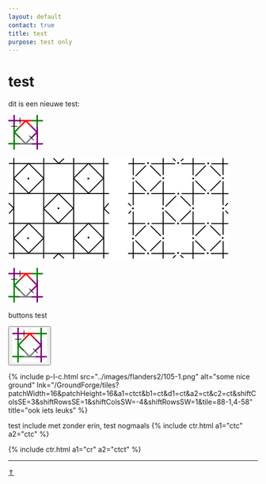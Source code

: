 ```yaml
---
layout: default
contact: true
title: test
purpose: test only
---
```



<style>
.button
  background-color: blue;
  border: 6px;
  border-color: red;
  color: green;
  padding: 0px;
  cursor: pointer;
  box-shadow: 3px 3px #ebebeb;
}

.button:hover {
  background-color: green;
   
}
  
</style>

# test

dit is een nieuwe test: 

<img src="../images/flanders2/105-1.png">
<br>

[pdf-test]: ../documents/streched-paris.pdf

![test][svg-test]   

[svg-test]: ../images_flanders/flanders.svg

![test 2][test2]             

[test2]: ../images/flanders2/105-1.png

buttons test

<a href="../images/flanders2/105-1.png">
<button type="button"><img title="paris fashion" src="../images/flanders2/105-1.png"></button>
</a>  

{% include p-l-c.html
  src="../images/flanders2/105-1.png"
  alt="some nice ground"
  lnk="/GroundForge/tiles?patchWidth=16&patchHeight=16&a1=ctct&b1=ct&d1=ct&a2=ct&c2=ct&shiftColsSE=3&shiftRowsSE=1&shiftColsSW=-4&shiftRowsSW=1&tile=88-1,4-58"
  title="ook iets leuks"
%}  

test include met zonder erin, test nogmaals
{% include ctr.html
  a1="ctc"
  a2="ctc"
%} 

{% include ctr.html
  a1="cr"
  a2="ctct"
 %} 


***
[&uArr;]()


[p-paris-lcr]: ../images/flanders2/105-1.png.png            
[lijntje]: /GroundForge/tiles?patchWidth=16&patchHeight=16&a1=ctct&b1=ct&d1=ct&a2=ct&c2=ct&shiftColsSE=3&shiftRowsSE=1&shiftColsSW=-4&shiftRowsSW=1&tile=88-1,4-58



